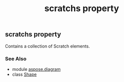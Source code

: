 ﻿---
title: scratchs property
second_title: Aspose.Diagram for Python via .NET API References
description: 
type: docs
weight: 850
url: /python-net/aspose.diagram/shape/scratchs/
is_root: false
---

## scratchs property


Contains a collection of Scratch elements.

### See Also
* module [aspose.diagram](../../)
* class [Shape](/diagram/python-net/aspose.diagram/shape)
